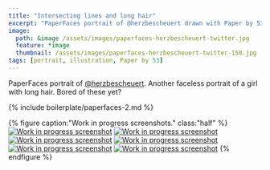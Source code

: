 ```yaml
---
title: "Intersecting lines and long hair"
excerpt: "PaperFaces portrait of @herzbescheuert drawn with Paper by 53 on an iPad."
image: 
  path: &image /assets/images/paperfaces-herzbescheuert-twitter.jpg 
  feature: *image
  thumbnail: /assets/images/paperfaces-herzbescheuert-twitter-150.jpg
tags: [portrait, illustration, Paper by 53]
---
```


PaperFaces portrait of [@herzbescheuert](http://twitter.com/herzbescheuert). Another faceless portrait of a girl with long hair. Bored of these yet?

{% include boilerplate/paperfaces-2.md %}

{% figure caption:"Work in progress screenshots." class:"half" %}
[![Work in progress screenshot](/assets/images/paperfaces-herzbescheuert-process-1-600.jpg)](/assets/images/paperfaces-herzbescheuert-process-1-lg.jpg)
[![Work in progress screenshot](/assets/images/paperfaces-herzbescheuert-process-2-600.jpg)](/assets/images/paperfaces-herzbescheuert-process-2-lg.jpg)
[![Work in progress screenshot](/assets/images/paperfaces-herzbescheuert-process-3-600.jpg)](/assets/images/paperfaces-herzbescheuert-process-3-lg.jpg)
[![Work in progress screenshot](/assets/images/paperfaces-herzbescheuert-process-4-600.jpg)](/assets/images/paperfaces-herzbescheuert-process-4-lg.jpg)
[![Work in progress screenshot](/assets/images/paperfaces-herzbescheuert-process-5-600.jpg)](/assets/images/paperfaces-herzbescheuert-process-5-lg.jpg)
[![Work in progress screenshot](/assets/images/paperfaces-herzbescheuert-process-6-600.jpg)](/assets/images/paperfaces-herzbescheuert-process-6-lg.jpg)
{% endfigure %}
